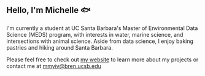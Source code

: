 ## Hello, I'm Michelle 🐟<br/>

I'm currently a student at UC Santa Barbara's Master of Environmental Data Science (MEDS) program, with interests in water, marine science, and intersections with animal science. Aside from data science, I enjoy baking pastries and hiking around Santa Barbara.

Please feel free to check out [my website](https://mmyiv.github.io/) to learn more about my projects or contact me at mmyiv@bren.ucsb.edu
